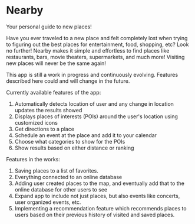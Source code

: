 # Nearby
Your personal guide to new places!

Have you ever traveled to a new place and felt completely lost when trying to figuring out the best places for entertainment, food, shopping, etc? Look no further! Nearby makes it simple and effortless to find places like restaurants, bars, movie theaters, supermarkets, and much more! Visiting new places will never be the same again!

This app is still a work in progress and continuously evolving. Features described here could and will change in the future.

Currently available features of the app:
  1. Automatically detects location of user and any change in location updates the results showed
  2. Displays places of interests (POIs) around the user's location using customized icons
  3. Get directions to a place
  4. Schedule an event at the place and add it to your calendar
  5. Choose what categories to show for the POIs
  6. Show results based on either distance or ranking

Features in the works:
  1. Saving places to a list of favorites.
  2. Everything connected to an online database
  3. Adding user created places to the map, and eventually add that to the online database for other users to see
  4. Expand app to include not just places, but also events like concerts, user organized events, etc.
  5. Implementing a recommendation feature which recommends places to users based on their previous history of visited        and saved places.

